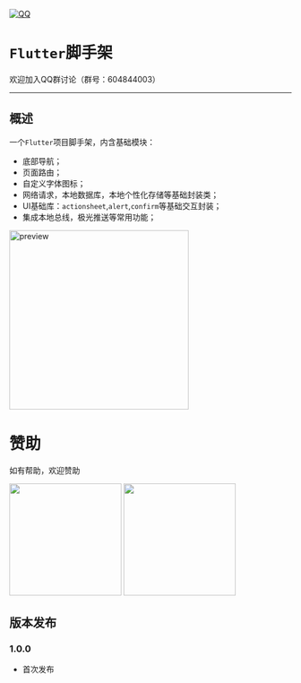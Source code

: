 [![QQ](http://pub.idqqimg.com/wpa/images/group.png)](https://jq.qq.com/?_wv=1027&k=5HWgxBZ)

`Flutter`脚手架
===================
欢迎加入QQ群讨论（群号：604844003）

----------

## 概述

一个`Flutter`项目脚手架，内含基础模块：

- 底部导航；
- 页面路由；
- 自定义字体图标；
- 网络请求，本地数据库，本地个性化存储等基础封装类；
- UI基础库：`actionsheet`,`alert`,`confirm`等基础交互封装；
- 集成本地总线，极光推送等常用功能；

<img src='http://h5.sumslack.com/flutter-scaffold.png' width="320px" alt='preview' />

# 赞助

如有帮助，欢迎赞助

<img src="http://h5.sumslack.com/wechat.jpg" width="200px" /> <img src="http://h5.sumslack.com/alipay.jpg" width="200px" />

## 版本发布
### 1.0.0
- 首次发布